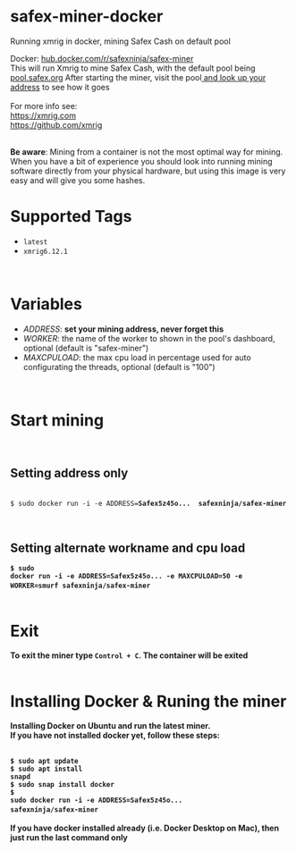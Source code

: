# safex-miner-docker
Running xmrig in docker, mining Safex Cash on default pool

Docker: <a href="https://hub.docker.com/r/safexninja/safex-miner" target="_blank">hub.docker.com/r/safexninja/safex-miner</a><br>
This will run Xmrig to mine Safex Cash, with the default pool being <a href="https://pool.safex.org/" target="_blank">pool.safex.org</a>
After starting the miner, visit the pool<a href="https://pool.safex.org/#worker_stats" target="_blank"> and look up your address</a> to see how it goes<br>
<br>
For more info see: <br>
<a href="https://xmrig.com" targe="_blank">https://xmrig.com</a> <br>
<a href="https://github.com/xmrig" targe="_blank">https://github.com/xmrig</a> <br><br>


<b>Be aware</b>: Mining from a container is not the most optimal way for mining. When you have a bit of experience you should look into running mining software directly from your physical hardware, but using this image is very easy and will give you some hashes.

<h1>Supported Tags</h1>
<ul>
<li><code>latest</code></li>
<li><code>xmrig6.12.1</code></li>
</ul>
<br>
<h1>Variables</h1>
<ul>
  <li><i>ADDRESS</i>: <b>set your mining address, never forget this</b></li>
  <li><i>WORKER</i>: the name of the worker to shown in the pool's dashboard, optional (default is "safex-miner")</li>
  <li><i>MAXCPULOAD</i>: the max cpu load in percentage used for auto configurating the threads, optional (default is "100")</li>
  </ul>
<br>

<h1>Start mining</h1>
<br>
<h2>Setting address only</h2><br>
<code>$ sudo docker run -i -e ADDRESS=<b>Safex5z45o...<b>  safexninja/safex-miner</code>

<br><h2>Setting alternate workname and cpu load</h2>
<code>$ sudo docker run -i -e ADDRESS=<b>Safex5z45o...<b> -e MAXCPULOAD=50 -e WORKER=smurf safexninja/safex-miner</code>
<br><br>
<h1>Exit</h1>
To exit the miner type <code>Control + C</code>. The container will be exited<br>
<br>
<h1>Installing Docker & Runing the miner</h1>
Installing Docker on Ubuntu and run the latest miner.<br>
If you have not installed docker yet, follow these steps:<br><br>

<code>$ sudo apt update</code><br>
<code>$ sudo apt install snapd</code><br>
<code>$ sudo snap install docker</code><br>
<code>$ sudo docker run -i -e ADDRESS=<b>Safex5z45o...<b> safexninja/safex-miner</code><br>
<br>
If you have docker installed already (i.e. Docker Desktop on Mac), then just run the last command only
